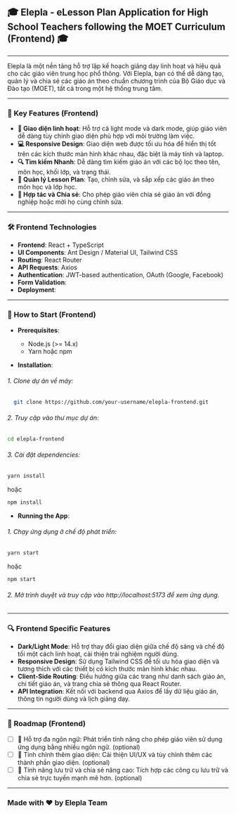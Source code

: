## 🎓 Elepla - eLesson Plan Application for High School Teachers following the MOET Curriculum (Frontend) 🎓 

---

Elepla là một nền tảng hỗ trợ lập kế hoạch giảng dạy linh hoạt và hiệu quả cho các giáo viên trung học phổ thông. Với Elepla, bạn có thể dễ dàng tạo, quản lý và chia sẻ các giáo án theo chuẩn chương trình của Bộ Giáo dục và Đào tạo (MOET), tất cả trong một hệ thống trung tâm.

---

### 🚀 Key Features (Frontend)

- **🎨 Giao diện linh hoạt**: Hỗ trợ cả light mode và dark mode, giúp giáo viên dễ dàng tùy chỉnh giao diện phù hợp với môi trường làm việc.
- **💻 Responsive Design**: Giao diện web được tối ưu hóa để hiển thị tốt trên các kích thước màn hình khác nhau, đặc biệt là máy tính và laptop.
- **🔍 Tìm kiếm Nhanh**: Dễ dàng tìm kiếm giáo án với các bộ lọc theo tên, môn học, khối lớp, và trạng thái.
- **📄 Quản lý Lesson Plan**: Tạo, chỉnh sửa, và sắp xếp các giáo án theo môn học và lớp học.
- **👥 Hợp tác và Chia sẻ**: Cho phép giáo viên chia sẻ giáo án với đồng nghiệp hoặc mời họ cùng chỉnh sửa.

---

### 🛠️ Frontend Technologies

- **Frontend**: React + TypeScript
- **UI Components**: Ant Design / Material UI, Tailwind CSS
- **Routing**: React Router
- **API Requests**: Axios
- **Authentication**: JWT-based authentication, OAuth (Google, Facebook)
- **Form Validation**: 
- **Deployment**:

---

### 📖 How to Start (Frontend)

- **Prerequisites**:
  - Node.js (>= 14.x)
  - Yarn hoặc npm

- **Installation**:
###### 1. Clone dự án về máy:
```sh
  git clone https://github.com/your-username/elepla-frontend.git
```
###### 2. Truy cập vào thư mục dự án: 
```sh
cd elepla-frontend
```
###### 3. Cài đặt dependencies: 
```sh
yarn install
```
 hoặc 
```sh 
npm install
```

- **Running the App**:
###### 1. Chạy ứng dụng ở chế độ phát triển:
```sh
yarn start
```
hoặc
```sh
npm start
```
###### 2. Mở trình duyệt và truy cập vào http://localhost:5173 để xem ứng dụng.

---

### 🔍 Frontend Specific Features

- **Dark/Light Mode**: Hỗ trợ thay đổi giao diện giữa chế độ sáng và chế độ tối một cách linh hoạt, cải thiện trải nghiệm người dùng.
- **Responsive Design**: Sử dụng Tailwind CSS để tối ưu hóa giao diện và tương thích với các thiết bị có kích thước màn hình khác nhau.
- **Client-Side Routing**: Điều hướng giữa các trang như danh sách giáo án, chi tiết giáo án, và trang chia sẻ thông qua React Router.
- **API Integration**: Kết nối với backend qua Axios để lấy dữ liệu giáo án, thông tin người dùng và lịch giảng dạy.

---

### 🎯 Roadmap (Frontend)

- [ ] 🌟 Hỗ trợ đa ngôn ngữ: Phát triển tính năng cho phép giáo viên sử dụng ứng dụng bằng nhiều ngôn ngữ. (optional)
- [ ] 🎨 Tinh chỉnh thêm giao diện: Cải thiện UI/UX và tùy chỉnh thêm các thành phần giao diện. (optional)
- [ ] 📄 Tính năng lưu trữ và chia sẻ nâng cao: Tích hợp các công cụ lưu trữ và chia sẻ trực tuyến mạnh mẽ hơn. (optional)

---

### Made with ❤️ by Elepla Team
